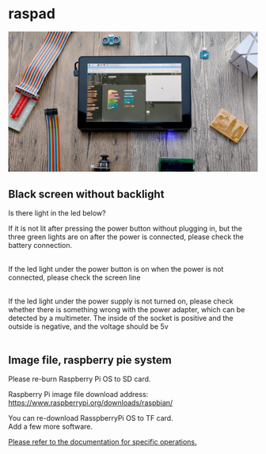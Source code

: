 # raspad
![img](../../img/raspoberrypi/raspad/22e1a003fab3c595ffac09a0109cacea_original.jpg)

## Black screen without backlight
Is there light in the led below?

If it is not lit after pressing the power button without plugging in, but the three green lights are on after the power is connected, please check the battery connection.</br></br>

If the led light under the power button is on when the power is not connected, please check the screen line</br></br>

If the led light under the power supply is not turned on, please check whether there is something wrong with the power adapter, which can be detected by a multimeter. The inside of the socket is positive and the outside is negative, and the voltage should be 5v</br></br>

## Image file, raspberry pie system
Please re-burn Raspberry Pi OS to SD card.</br>

Raspberry Pi image file download address:  </br>
https://www.raspberrypi.org/downloads/raspbian/</br>

You can re-download RasspberryPi OS to TF card.</br>
Add a few more software.</br>

<a href="../../img/raspoberrypi/raspad/Install the Raspberry Pi system.docx">Please refer to the documentation for specific operations.</a>
